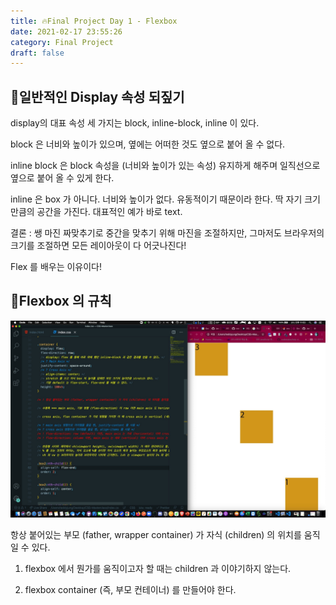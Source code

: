 ```yaml
---
title: 🔥Final Project Day 1 - Flexbox
date: 2021-02-17 23:55:26
category: Final Project
draft: false
---
```


## 🐝일반적인 Display 속성 되짚기

display의 대표 속성 세 가지는 block, inline-block, inline 이 있다.

block 은 너비와 높이가 있으며, 옆에는 어떠한 것도 옆으로 붙어 올 수 없다.

inline block 은 block 속성을 (너비와 높이가 있는 속성) 유지하게 해주며 일직선으로 옆으로 붙어 올 수 있게 한다.

inline 은 box 가 아니다. 너비와 높이가 없다. 유동적이기 때문이라 한다.
딱 자기 크기만큼의 공간을 가진다. 대표적인 예가 바로 text.

결론 : 쌩 마진 짜맞추기로 중간을 맞추기 위해 마진을 조절하지만, 그마저도 브라우저의 크기를 조절하면 모든 레이아웃이 다 어긋나진다!

Flex 를 배우는 이유이다!

## 🐝Flexbox 의 규칙

![](./images/flexbox-test.jpeg)

항상 붙어있는 부모 (father, wrapper container) 가 자식 (children) 의 위치를 움직일 수 있다.

1. flexbox 에서 뭔가를 움직이고자 할 때는 children 과 이야기하지 않는다.

2. flexbox container (즉, 부모 컨테이너) 를 만들어야 한다.
